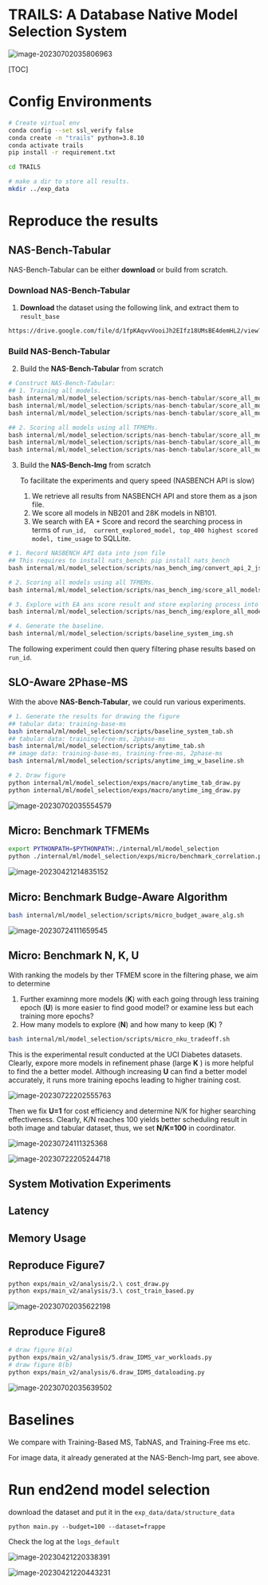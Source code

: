 

# TRAILS: A Database Native Model Selection System

![image-20230702035806963](internal/ml/model_selection/documents/imgs/image-20230702035806963.png)

[TOC]

# Config Environments

```bash
# Create virtual env
conda config --set ssl_verify false
conda create -n "trails" python=3.8.10
conda activate trails
pip install -r requirement.txt

cd TRAILS

# make a dir to store all results.
mkdir ../exp_data
```

# Reproduce the results

## NAS-Bench-Tabular

 NAS-Bench-Tabular can be either **download** or build from scratch.

### Download NAS-Bench-Tabular

1. **Download** the dataset using the following link, and extract them to `result_base`

```bash
https://drive.google.com/file/d/1fpKAqvvVooiJh2EIfz18UMsBE4demHL2/view?usp=sharing
```

### Build NAS-Bench-Tabular

2. Build the **NAS-Bench-Tabular** from scratch

```python
# Construct NAS-Bench-Tabular:
## 1. Training all models.
bash internal/ml/model_selection/scripts/nas-bench-tabular/score_all_modesl_frappe.sh
bash internal/ml/model_selection/scripts/nas-bench-tabular/score_all_modesl_uci.sh
bash internal/ml/model_selection/scripts/nas-bench-tabular/score_all_modesl_criteo.sh

## 2. Scoring all models using all TFMEMs.
bash internal/ml/model_selection/scripts/nas-bench-tabular/score_all_modesl_frappe.sh
bash internal/ml/model_selection/scripts/nas-bench-tabular/score_all_modesl_uci.sh
bash internal/ml/model_selection/scripts/nas-bench-tabular/score_all_modesl_criteo.sh
```

3. Build the **NAS-Bench-Img** from scratch

   To facilitate the experiments and query speed (NASBENCH API is slow)

   1. We retrieve all results from NASBENCH API and store them as a json file.
   2. We score all models in NB201 and 28K models in NB101.
   3. We search with  EA + Score and record the searching process in terms of
       `run_id,  current_explored_model, top_400 highest scored model, time_usage`
        to SQLLite.

```python
# 1. Record NASBENCH API data into json file
## This requires to install nats_bench: pip install nats_bench
bash internal/ml/model_selection/scripts/nas_bench_img/convert_api_2_json.sh

# 2. Scoring all models using all TFMEMs.
bash internal/ml/model_selection/scripts/nas_bench_img/score_all_models.sh

# 3. Explore with EA ans score result and store exploring process into SQLLite
bash internal/ml/model_selection/scripts/nas_bench_img/explore_all_models.sh

# 4. Generate the baseline.
bash internal/ml/model_selection/scripts/baseline_system_img.sh
```

The following experiment could then query filtering phase results based on `run_id`.

## SLO-Aware 2Phase-MS

With the above **NAS-Bench-Tabular**, we could run various experiments.

```bash
# 1. Generate the results for drawing the figure
## tabular data: training-base-ms
bash internal/ml/model_selection/scripts/baseline_system_tab.sh
## tabular data: training-free-ms, 2phase-ms
bash internal/ml/model_selection/scripts/anytime_tab.sh
## image data: training-base-ms, training-free-ms, 2phase-ms
bash internal/ml/model_selection/scripts/anytime_img_w_baseline.sh

# 2. Draw figure
python internal/ml/model_selection/exps/macro/anytime_tab_draw.py
python internal/ml/model_selection/exps/macro/anytime_img_draw.py
```

![image-20230702035554579](internal/ml/model_selection/documents/imgs/image-20230702035554579.png)

## Micro: Benchmark TFMEMs

```bash
export PYTHONPATH=$PYTHONPATH:./internal/ml/model_selection
python ./internal/ml/model_selection/exps/micro/benchmark_correlation.py
```

![image-20230421214835152](./internal/ml/model_selection/documents/imgs/image-20230421214835152.png)

## Micro: Benchmark Budge-Aware Algorithm

```bash
bash internal/ml/model_selection/scripts/micro_budget_aware_alg.sh
```

![image-20230724111659545](./internal/ml/model_selection/documents/imgs/image-20230724111659545.png)

## Micro: Benchmark N, K, U

With ranking the models by ther TFMEM score in the filtering phase, we aim to determine

1. Further examinng more models  (**K**) with each going through less training epoch (**U**) is more easier to find good model?
   or examine less but each training more epochs?
2. How many models to explore (**N**) and how many to keep (**K**) ?

```bash
bash internal/ml/model_selection/scripts/micro_nku_tradeoff.sh
```

This is the experimental result conducted at the UCI Diabetes datasets.
Clearly,  expore more models in refinement phase (large **K** ) is more helpful to find the a better model.
Although increasing **U** can find a better model accurately, it runs more training epochs leading to higher training cost.

![image-20230722202555763](./internal/ml/model_selection/documents/imgs/image-20230722202555763.png)

Then we fix **U=1** for cost efficiency and determine N/K for higher searching effectiveness.
Clearly, K/N reaches 100 yields better scheduling result in both image and tabular dataset, thus, we set **N/K=100** in coordinator.

![image-20230724111325368](./internal/ml/model_selection/documents/imgs/image-20230724111325368.png)

![image-20230722205244718](./internal/ml/model_selection/documents/imgs/image-20230722205244718.png)

## System Motivation Experiments



## Latency



## Memory Usage



## Reproduce Figure7

```bash
python exps/main_v2/analysis/2.\ cost_draw.py
python exps/main_v2/analysis/3.\ cost_train_based.py
```

![image-20230702035622198](internal/ml/model_selection/documents/imgs/image-20230702035622198.png)

## Reproduce Figure8

```bash
# draw figure 8(a)
python exps/main_v2/analysis/5.draw_IDMS_var_workloads.py
# draw figure 8(b)
python exps/main_v2/analysis/6.draw_IDMS_dataloading.py
```

![image-20230702035639502](internal/ml/model_selection/documents/imgs/image-20230702035639502.png)
# Baselines

We compare with Training-Based MS, TabNAS, and Training-Free ms etc.

For image data, it already generated at the NAS-Bench-Img part, see above.

# Run end2end model selection

download the dataset and put it in the `exp_data/data/structure_data`

```
python main.py --budget=100 --dataset=frappe
```

Check the log at the `logs_default`

![image-20230421220338391](./internal/ml/model_selection/documents/imgs/image-20230421220338391.png)

![image-20230421220443231](./internal/ml/model_selection/documents/imgs/image-20230421220443231.png)

